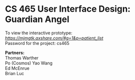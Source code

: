 # CS 465 User Interface Design: Guardian Angel  

To view the interactive prototype:
*https://mjmgtk.axshare.com/#g=1&p=patient_list*   
Password for the project: cs465

**Partners:**  
Thomas Warther  
Po (Cosmos) Yao Wang  
Ed McEnrue  
Brian Luc  
